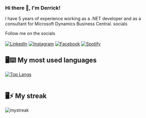 ### Hi there 👋, I'm Derrick!


I have 5 years of experience working as a .NET developer and as a consultant for Microsoft Dynamics Business Central. socials

Follow me on the socials
<br>
<br>
<a href="https://www.linkedin.com/in/derrick-abucheri/" target="_blank"><img src="https://img.shields.io/badge/LinkedIn-%230077B5.svg?&style=flat-square&logo=linkedin&logoColor=white" alt="LinkedIn"></a>
<a href="https://www.instagram.com/derrickwitness/" target="_blank"><img src="https://img.shields.io/badge/Instagram-%23E4405F.svg?&style=flat-square&logo=instagram&logoColor=white" alt="Instagram"></a>
<a href="https://www.facebook.com/itsabucheri" target="_blank"><img src="https://img.shields.io/badge/Facebook-%231877F2.svg?&style=flat-square&logo=facebook&logoColor=white" alt="Facebook"></a>
<a href="https://open.spotify.com/playlist/79hqozkjc74vkw2R0BL84y" target="_blank"><img src="https://img.shields.io/badge/Spotify-%231ED760.svg?&style=flat-square&logo=spotify&logoColor=white" alt="Spotify"></a>

## 🖥⌨ My most used languages 
 
[![Top Langs](https://github-readme-stats.vercel.app/api/top-langs/?username=derroh&layout=compact&theme=tokyonight)](https://github.com/derroh/github-readme-stats)
<br>
<br>
## 🖥⚡ My streak
<img src="https://github-readme-streak-stats.herokuapp.com/?user=derroh&theme=tokyonight" alt="mystreak"/>
